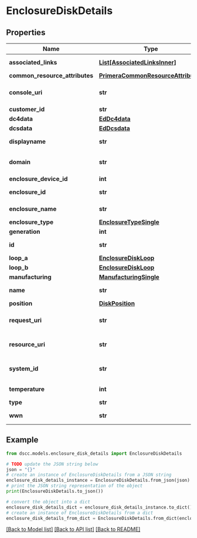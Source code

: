 # EnclosureDiskDetails


## Properties

Name | Type | Description | Notes
------------ | ------------- | ------------- | -------------
**associated_links** | [**List[AssociatedLinksInner]**](AssociatedLinksInner.md) | Associated Links Details | [optional] 
**common_resource_attributes** | [**PrimeraCommonResourceAttributes**](PrimeraCommonResourceAttributes.md) |  | [optional] 
**console_uri** | **str** | consoleUri for detailed storage object | [optional] 
**customer_id** | **str** | customerId | [optional] 
**dc4data** | [**EdDc4data**](EdDc4data.md) |  | [optional] 
**dcsdata** | [**EdDcsdata**](EdDcsdata.md) |  | [optional] 
**displayname** | **str** | Enclosure Display name | [optional] 
**domain** | **str** | Domain that the resource belongs to | [optional] 
**enclosure_device_id** | **int** |  | [optional] 
**enclosure_id** | **str** | Parent UID of the resource. | [optional] 
**enclosure_name** | **str** | Name of the enclosure | [optional] 
**enclosure_type** | [**EnclosureTypeSingle**](EnclosureTypeSingle.md) |  | [optional] 
**generation** | **int** | generation | [optional] 
**id** | **str** | Unique Identifier of the resource. | [optional] 
**loop_a** | [**EnclosureDiskLoop**](EnclosureDiskLoop.md) |  | [optional] 
**loop_b** | [**EnclosureDiskLoop**](EnclosureDiskLoop.md) |  | [optional] 
**manufacturing** | [**ManufacturingSingle**](ManufacturingSingle.md) |  | [optional] 
**name** | **str** | Name of the resource. | [optional] 
**position** | [**DiskPosition**](DiskPosition.md) |  | [optional] 
**request_uri** | **str** | resourceUri for detailed enclosure object | [optional] 
**resource_uri** | **str** | resourceUri for detailed enclosure object | [optional] 
**system_id** | **str** | SystemUid/Serial Number  of the array. | [optional] 
**temperature** | **int** | temperature of the resource part | [optional] 
**type** | **str** | type | [optional] 
**wwn** | **str** | WWN of the resource. | [optional] 

## Example

```python
from dscc.models.enclosure_disk_details import EnclosureDiskDetails

# TODO update the JSON string below
json = "{}"
# create an instance of EnclosureDiskDetails from a JSON string
enclosure_disk_details_instance = EnclosureDiskDetails.from_json(json)
# print the JSON string representation of the object
print(EnclosureDiskDetails.to_json())

# convert the object into a dict
enclosure_disk_details_dict = enclosure_disk_details_instance.to_dict()
# create an instance of EnclosureDiskDetails from a dict
enclosure_disk_details_from_dict = EnclosureDiskDetails.from_dict(enclosure_disk_details_dict)
```
[[Back to Model list]](../README.md#documentation-for-models) [[Back to API list]](../README.md#documentation-for-api-endpoints) [[Back to README]](../README.md)



